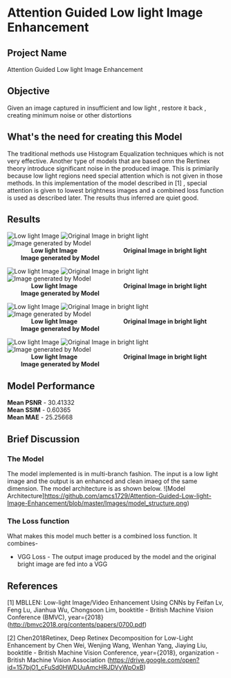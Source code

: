 # Attention Guided Low light Image Enhancement

## Project Name
Attention Guided Low light Image Enhancement

## Objective

Given an image captured in insufficient and low light , restore it back , creating minimum noise or other distortions

## What's the need for creating this Model
The traditional methods use Histogram Equalization techniques which is not very effective. Another type of models that are based omn the Rertinex theory introduce significant noise in the produced image. This is primiarily because low light regions need special attention which is not given in those methods. In this implementation of the model described in [1] , special attention is given to lowest brightness images and a combined loss function is used as described later. The results thus inferred are quiet good.


## Results

![Low light Image](https://github.com/amcs1729/Attention-Guided-Low-light-Image-Enhancement/blob/master/Images/Results/download.png)
![Original Image in bright light](https://github.com/amcs1729/Attention-Guided-Low-light-Image-Enhancement/blob/master/Images/Results/download%20(1).png)
![Image generated by Model](https://github.com/amcs1729/Attention-Guided-Low-light-Image-Enhancement/blob/master/Images/Results/download%20(2).png)                                  
&nbsp; &nbsp; &nbsp; &nbsp; &nbsp; &nbsp; &nbsp; **Low light Image** &nbsp; &nbsp;  &nbsp;  &nbsp; &nbsp; &nbsp;  &nbsp; &nbsp; &nbsp; &nbsp;  &nbsp; &nbsp; &nbsp; **Original Image in bright light**&nbsp; &nbsp; &nbsp; &nbsp; &nbsp; &nbsp; &nbsp; &nbsp; &nbsp; **Image generated by Model**

![Low light Image](https://github.com/amcs1729/Attention-Guided-Low-light-Image-Enhancement/blob/master/Images/Results/download%20(3).png)
![Original Image in bright light](https://github.com/amcs1729/Attention-Guided-Low-light-Image-Enhancement/blob/master/Images/Results/download%20(4).png)
![Image generated by Model](https://github.com/amcs1729/Attention-Guided-Low-light-Image-Enhancement/blob/master/Images/Results/download%20(5).png)                                  
&nbsp; &nbsp; &nbsp; &nbsp; &nbsp; &nbsp; &nbsp; **Low light Image** &nbsp; &nbsp;  &nbsp;  &nbsp; &nbsp; &nbsp;  &nbsp; &nbsp; &nbsp; &nbsp;  &nbsp; &nbsp; &nbsp; **Original Image in bright light**&nbsp; &nbsp; &nbsp; &nbsp; &nbsp; &nbsp; &nbsp; &nbsp; &nbsp; **Image generated by Model**

![Low light Image](https://github.com/amcs1729/Attention-Guided-Low-light-Image-Enhancement/blob/master/Images/Results/download%20(6).png)
![Original Image in bright light](https://github.com/amcs1729/Attention-Guided-Low-light-Image-Enhancement/blob/master/Images/Results/download%20(7).png)
![Image generated by Model](https://github.com/amcs1729/Attention-Guided-Low-light-Image-Enhancement/blob/master/Images/Results/download%20(8).png)                                  
&nbsp; &nbsp; &nbsp; &nbsp; &nbsp; &nbsp; &nbsp; **Low light Image** &nbsp; &nbsp;  &nbsp;  &nbsp; &nbsp; &nbsp;  &nbsp; &nbsp; &nbsp; &nbsp;  &nbsp; &nbsp; &nbsp; **Original Image in bright light**&nbsp; &nbsp; &nbsp; &nbsp; &nbsp; &nbsp; &nbsp; &nbsp; &nbsp; **Image generated by Model**

![Low light Image](https://github.com/amcs1729/Attention-Guided-Low-light-Image-Enhancement/blob/master/Images/Results/download%20(9).png)
![Original Image in bright light](https://github.com/amcs1729/Attention-Guided-Low-light-Image-Enhancement/blob/master/Images/Results/download%20(10).png)
![Image generated by Model](https://github.com/amcs1729/Attention-Guided-Low-light-Image-Enhancement/blob/master/Images/Results/download%20(11).png)                                  
&nbsp; &nbsp; &nbsp; &nbsp; &nbsp; &nbsp; &nbsp; **Low light Image** &nbsp; &nbsp;  &nbsp;  &nbsp; &nbsp; &nbsp;  &nbsp; &nbsp; &nbsp; &nbsp;  &nbsp; &nbsp; &nbsp; **Original Image in bright light**&nbsp; &nbsp; &nbsp; &nbsp; &nbsp; &nbsp; &nbsp; &nbsp; &nbsp; **Image generated by Model**

## Model Performance
**Mean PSNR**  -  30.41332\
**Mean SSIM**  -   0.60365\
**Mean MAE**   -  25.25668

## Brief Discussion 

### The Model
The model implemented is in multi-branch fashion. The input is a low light image and the output is an enhanced and clean imaeg of the same dimension.
The model architecture is as shown below.
![Model Architecture]https://github.com/amcs1729/Attention-Guided-Low-light-Image-Enhancement/blob/master/Images/model_structure.png)

### The Loss function
What makes this model much better is a combined loss function. It combines-
* VGG Loss - The output image produced by the model and the original bright image are fed into a VGG


## References
<a id="1">[1]</a> 
MBLLEN: Low-light Image/Video Enhancement Using CNNs by
 Feifan Lv, Feng Lu, Jianhua Wu, Chongsoon Lim,
 booktitle - British Machine Vision Conference (BMVC),
 year={2018}
 (http://bmvc2018.org/contents/papers/0700.pdf)
 
 <a id="2">[2]</a>
 Chen2018Retinex,
 Deep Retinex Decomposition for Low-Light Enhancement by 
 Chen Wei, Wenjing Wang, Wenhan Yang, Jiaying Liu,
 booktitle - British Machine Vision Conference,
 year={2018},
 organization - British Machine Vision Association
(https://drive.google.com/open?id=157bjO1_cFuSd0HWDUuAmcHRJDVyWpOxB)
